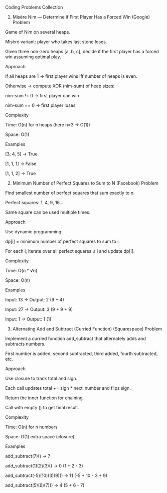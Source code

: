 Coding Problems Collection 
1. Misère Nim — Determine if First Player Has a Forced Win (Google)
Problem

Game of Nim on several heaps.

Misère variant: player who takes last stone loses.

Given three non-zero heaps [a, b, c], decide if the first player has a forced win assuming optimal play.

Approach

If all heaps are 1 → first player wins iff number of heaps is even.

Otherwise → compute XOR (nim-sum) of heap sizes:

nim-sum != 0 → first player can win

nim-sum == 0 → first player loses

Complexity

Time: O(n) for n heaps (here n=3 → O(1))

Space: O(1)

Examples

[3, 4, 5] → True

[1, 1, 1] → False

[1, 1, 2] → True

2. Minimum Number of Perfect Squares to Sum to N (Facebook)
Problem

Find smallest number of perfect squares that sum exactly to n.

Perfect squares: 1, 4, 9, 16...

Same square can be used multiple times.

Approach

Use dynamic programming:

dp[i] = minimum number of perfect squares to sum to i.

For each i, iterate over all perfect squares ≤ i and update dp[i].

Complexity

Time: O(n * √n)

Space: O(n)

Examples

Input: 13 → Output: 2 (9 + 4)

Input: 27 → Output: 3 (9 + 9 + 9)

Input: 1 → Output: 1 (1)

3. Alternating Add and Subtract (Curried Function) (Squarespace)
Problem

Implement a curried function add_subtract that alternately adds and subtracts numbers.

First number is added, second subtracted, third added, fourth subtracted, etc.

Approach

Use closure to track total and sign.

Each call updates total += sign * next_number and flips sign.

Return the inner function for chaining.

Call with empty () to get final result.

Complexity

Time: O(n) for n numbers

Space: O(1) extra space (closure)

Examples

add_subtract(7)() → 7

add_subtract(1)(2)(3)() → 0 (1 + 2 - 3)

add_subtract(-5)(10)(3)(9)() → 11 (-5 + 10 - 3 + 9)

add_subtract(5)(6)(7)() → 4 (5 + 6 - 7)